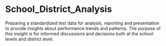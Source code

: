 # School_District_Analysis
Preparing a standardized test data for analysis, reporting and presentation to provide insights about performance trends and patterns. The purpose of this insight is for informed discussions and decisions both at the school levels and district level.
